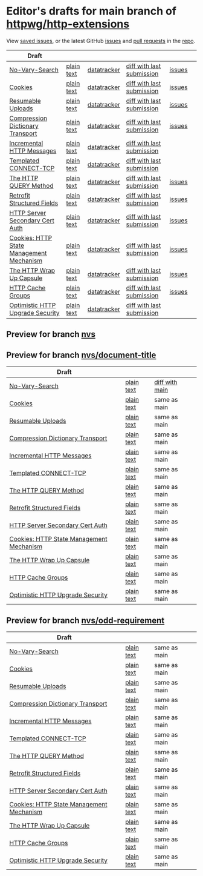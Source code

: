# Editor's drafts for main branch of [httpwg/http-extensions](https://github.com/httpwg/http-extensions)

View [saved issues](issues.html), or the latest GitHub [issues](https://github.com/httpwg/http-extensions/issues) and [pull requests](https://github.com/httpwg/http-extensions/pulls) in the [repo](https://github.com/httpwg/http-extensions).

| Draft |     |     |     |     |     |
| ----- | --- | --- | --- | --- | --- |
| [No-Vary-Search](./draft-ietf-httpbis-no-vary-search.html "The No-Vary-Search HTTP Response Header Field (HTML)") | [plain text](./draft-ietf-httpbis-no-vary-search.txt "The No-Vary-Search HTTP Response Header Field (Text)") | [datatracker](https://datatracker.ietf.org/doc/draft-ietf-httpbis-no-vary-search "Datatracker for draft-ietf-httpbis-no-vary-search") | [diff with last submission](https://author-tools.ietf.org/api/iddiff?doc_1=draft-ietf-httpbis-no-vary-search&url_2=https://httpwg.github.io/http-extensions/draft-ietf-httpbis-no-vary-search.txt) | [issues](https://github.com/httpwg/http-extensions/labels/no-vary-search) |
| [Cookies](./draft-ietf-httpbis-layered-cookies.html "Cookies: HTTP State Management Mechanism (HTML)") | [plain text](./draft-ietf-httpbis-layered-cookies.txt "Cookies: HTTP State Management Mechanism (Text)") | [datatracker](https://datatracker.ietf.org/doc/draft-ietf-httpbis-layered-cookies "Datatracker for draft-ietf-httpbis-layered-cookies") | [diff with last submission](https://author-tools.ietf.org/api/iddiff?doc_1=draft-ietf-httpbis-layered-cookies&url_2=https://httpwg.github.io/http-extensions/draft-ietf-httpbis-layered-cookies.txt) | [issues](https://github.com/httpwg/http-extensions/labels/cookies) |
| [Resumable Uploads](./draft-ietf-httpbis-resumable-upload.html "Resumable Uploads for HTTP (HTML)") | [plain text](./draft-ietf-httpbis-resumable-upload.txt "Resumable Uploads for HTTP (Text)") | [datatracker](https://datatracker.ietf.org/doc/draft-ietf-httpbis-resumable-upload "Datatracker for draft-ietf-httpbis-resumable-upload") | [diff with last submission](https://author-tools.ietf.org/api/iddiff?doc_1=draft-ietf-httpbis-resumable-upload&url_2=https://httpwg.github.io/http-extensions/draft-ietf-httpbis-resumable-upload.txt) | [issues](https://github.com/httpwg/http-extensions/labels/resumable-upload) |
| [Compression Dictionary Transport](./draft-ietf-httpbis-compression-dictionary.html "Compression Dictionary Transport (HTML)") | [plain text](./draft-ietf-httpbis-compression-dictionary.txt "Compression Dictionary Transport (Text)") | [datatracker](https://datatracker.ietf.org/doc/draft-ietf-httpbis-compression-dictionary "Datatracker for draft-ietf-httpbis-compression-dictionary") | [diff with last submission](https://author-tools.ietf.org/api/iddiff?doc_1=draft-ietf-httpbis-compression-dictionary&url_2=https://httpwg.github.io/http-extensions/draft-ietf-httpbis-compression-dictionary.txt) | [issues](https://github.com/httpwg/http-extensions/labels/compression-dictionary) |
| [Incremental HTTP Messages](./draft-ietf-httpbis-incremental.html "Incremental HTTP Messages (HTML)") | [plain text](./draft-ietf-httpbis-incremental.txt "Incremental HTTP Messages (Text)") | [datatracker](https://datatracker.ietf.org/doc/draft-ietf-httpbis-incremental "Datatracker for draft-ietf-httpbis-incremental") | [diff with last submission](https://author-tools.ietf.org/api/iddiff?doc_1=draft-ietf-httpbis-incremental&url_2=https://httpwg.github.io/http-extensions/draft-ietf-httpbis-incremental.txt) |  |
| [Templated CONNECT-TCP](./draft-ietf-httpbis-connect-tcp.html "Template-Driven HTTP CONNECT Proxying for TCP (HTML)") | [plain text](./draft-ietf-httpbis-connect-tcp.txt "Template-Driven HTTP CONNECT Proxying for TCP (Text)") | [datatracker](https://datatracker.ietf.org/doc/draft-ietf-httpbis-connect-tcp "Datatracker for draft-ietf-httpbis-connect-tcp") | [diff with last submission](https://author-tools.ietf.org/api/iddiff?doc_1=draft-ietf-httpbis-connect-tcp&url_2=https://httpwg.github.io/http-extensions/draft-ietf-httpbis-connect-tcp.txt) |  |
| [The HTTP QUERY Method](./draft-ietf-httpbis-safe-method-w-body.html "The HTTP QUERY Method (HTML)") | [plain text](./draft-ietf-httpbis-safe-method-w-body.txt "The HTTP QUERY Method (Text)") | [datatracker](https://datatracker.ietf.org/doc/draft-ietf-httpbis-safe-method-w-body "Datatracker for draft-ietf-httpbis-safe-method-w-body") | [diff with last submission](https://author-tools.ietf.org/api/iddiff?doc_1=draft-ietf-httpbis-safe-method-w-body&url_2=https://httpwg.github.io/http-extensions/draft-ietf-httpbis-safe-method-w-body.txt) | [issues](https://github.com/httpwg/http-extensions/labels/query-method) |
| [Retrofit Structured Fields](./draft-ietf-httpbis-retrofit.html "Retrofit Structured Fields for HTTP (HTML)") | [plain text](./draft-ietf-httpbis-retrofit.txt "Retrofit Structured Fields for HTTP (Text)") | [datatracker](https://datatracker.ietf.org/doc/draft-ietf-httpbis-retrofit "Datatracker for draft-ietf-httpbis-retrofit") | [diff with last submission](https://author-tools.ietf.org/api/iddiff?doc_1=draft-ietf-httpbis-retrofit&url_2=https://httpwg.github.io/http-extensions/draft-ietf-httpbis-retrofit.txt) | [issues](https://github.com/httpwg/http-extensions/labels/retrofit) |
| [HTTP Server Secondary Cert Auth](./draft-ietf-httpbis-secondary-server-certs.html "Secondary Certificate Authentication of HTTP Servers (HTML)") | [plain text](./draft-ietf-httpbis-secondary-server-certs.txt "Secondary Certificate Authentication of HTTP Servers (Text)") | [datatracker](https://datatracker.ietf.org/doc/draft-ietf-httpbis-secondary-server-certs "Datatracker for draft-ietf-httpbis-secondary-server-certs") | [diff with last submission](https://author-tools.ietf.org/api/iddiff?doc_1=draft-ietf-httpbis-secondary-server-certs&url_2=https://httpwg.github.io/http-extensions/draft-ietf-httpbis-secondary-server-certs.txt) | [issues](https://github.com/httpwg/http-extensions/labels/secondary-server-certs) |
| [Cookies: HTTP State Management Mechanism](./draft-ietf-httpbis-rfc6265bis.html "Cookies: HTTP State Management Mechanism (HTML)") | [plain text](./draft-ietf-httpbis-rfc6265bis.txt "Cookies: HTTP State Management Mechanism (Text)") | [datatracker](https://datatracker.ietf.org/doc/draft-ietf-httpbis-rfc6265bis "Datatracker for draft-ietf-httpbis-rfc6265bis") | [diff with last submission](https://author-tools.ietf.org/api/iddiff?doc_1=draft-ietf-httpbis-rfc6265bis&url_2=https://httpwg.github.io/http-extensions/draft-ietf-httpbis-rfc6265bis.txt) | [issues](https://github.com/httpwg/http-extensions/labels/6265bis) |
| [The HTTP Wrap Up Capsule](./draft-ietf-httpbis-wrap-up.html "The HTTP Wrap Up Capsule (HTML)") | [plain text](./draft-ietf-httpbis-wrap-up.txt "The HTTP Wrap Up Capsule (Text)") | [datatracker](https://datatracker.ietf.org/doc/draft-ietf-httpbis-wrap-up "Datatracker for draft-ietf-httpbis-wrap-up") | [diff with last submission](https://author-tools.ietf.org/api/iddiff?doc_1=draft-ietf-httpbis-wrap-up&url_2=https://httpwg.github.io/http-extensions/draft-ietf-httpbis-wrap-up.txt) | [issues](https://github.com/httpwg/http-extensions/labels/wrap-up) |
| [HTTP Cache Groups](./draft-ietf-httpbis-cache-groups.html "HTTP Cache Groups (HTML)") | [plain text](./draft-ietf-httpbis-cache-groups.txt "HTTP Cache Groups (Text)") | [datatracker](https://datatracker.ietf.org/doc/draft-ietf-httpbis-cache-groups "Datatracker for draft-ietf-httpbis-cache-groups") | [diff with last submission](https://author-tools.ietf.org/api/iddiff?doc_1=draft-ietf-httpbis-cache-groups&url_2=https://httpwg.github.io/http-extensions/draft-ietf-httpbis-cache-groups.txt) | [issues](https://github.com/httpwg/http-extensions/labels/cache-groups) |
| [Optimistic HTTP Upgrade Security](./draft-ietf-httpbis-optimistic-upgrade.html "Security Considerations for Optimistic Protocol Transitions in HTTP/1.1 (HTML)") | [plain text](./draft-ietf-httpbis-optimistic-upgrade.txt "Security Considerations for Optimistic Protocol Transitions in HTTP/1.1 (Text)") | [datatracker](https://datatracker.ietf.org/doc/draft-ietf-httpbis-optimistic-upgrade "Datatracker for draft-ietf-httpbis-optimistic-upgrade") | [diff with last submission](https://author-tools.ietf.org/api/iddiff?doc_1=draft-ietf-httpbis-optimistic-upgrade&url_2=https://httpwg.github.io/http-extensions/draft-ietf-httpbis-optimistic-upgrade.txt) |  |

## Preview for branch [nvs](nvs)

## Preview for branch [nvs/document-title](nvs/document-title)

| Draft |     |     |     |
| ----- | --- | --- | --- |
| [No-Vary-Search](nvs/document-title/draft-ietf-httpbis-no-vary-search.html "The No-Vary-Search HTTP Response Header Field (HTML)") | [plain text](nvs/document-title/draft-ietf-httpbis-no-vary-search.txt "The No-Vary-Search HTTP Response Header Field (Text)") | [diff with main](https://author-tools.ietf.org/api/iddiff?url_1=https://httpwg.github.io/http-extensions/draft-ietf-httpbis-no-vary-search.txt&url_2=https://httpwg.github.io/http-extensions/nvs/document-title/draft-ietf-httpbis-no-vary-search.txt) |
| [Cookies](nvs/document-title/draft-ietf-httpbis-layered-cookies.html "Cookies: HTTP State Management Mechanism (HTML)") | [plain text](nvs/document-title/draft-ietf-httpbis-layered-cookies.txt "Cookies: HTTP State Management Mechanism (Text)") | same as main |
| [Resumable Uploads](nvs/document-title/draft-ietf-httpbis-resumable-upload.html "Resumable Uploads for HTTP (HTML)") | [plain text](nvs/document-title/draft-ietf-httpbis-resumable-upload.txt "Resumable Uploads for HTTP (Text)") | same as main |
| [Compression Dictionary Transport](nvs/document-title/draft-ietf-httpbis-compression-dictionary.html "Compression Dictionary Transport (HTML)") | [plain text](nvs/document-title/draft-ietf-httpbis-compression-dictionary.txt "Compression Dictionary Transport (Text)") | same as main |
| [Incremental HTTP Messages](nvs/document-title/draft-ietf-httpbis-incremental.html "Incremental HTTP Messages (HTML)") | [plain text](nvs/document-title/draft-ietf-httpbis-incremental.txt "Incremental HTTP Messages (Text)") | same as main |
| [Templated CONNECT-TCP](nvs/document-title/draft-ietf-httpbis-connect-tcp.html "Template-Driven HTTP CONNECT Proxying for TCP (HTML)") | [plain text](nvs/document-title/draft-ietf-httpbis-connect-tcp.txt "Template-Driven HTTP CONNECT Proxying for TCP (Text)") | same as main |
| [The HTTP QUERY Method](nvs/document-title/draft-ietf-httpbis-safe-method-w-body.html "The HTTP QUERY Method (HTML)") | [plain text](nvs/document-title/draft-ietf-httpbis-safe-method-w-body.txt "The HTTP QUERY Method (Text)") | same as main |
| [Retrofit Structured Fields](nvs/document-title/draft-ietf-httpbis-retrofit.html "Retrofit Structured Fields for HTTP (HTML)") | [plain text](nvs/document-title/draft-ietf-httpbis-retrofit.txt "Retrofit Structured Fields for HTTP (Text)") | same as main |
| [HTTP Server Secondary Cert Auth](nvs/document-title/draft-ietf-httpbis-secondary-server-certs.html "Secondary Certificate Authentication of HTTP Servers (HTML)") | [plain text](nvs/document-title/draft-ietf-httpbis-secondary-server-certs.txt "Secondary Certificate Authentication of HTTP Servers (Text)") | same as main |
| [Cookies: HTTP State Management Mechanism](nvs/document-title/draft-ietf-httpbis-rfc6265bis.html "Cookies: HTTP State Management Mechanism (HTML)") | [plain text](nvs/document-title/draft-ietf-httpbis-rfc6265bis.txt "Cookies: HTTP State Management Mechanism (Text)") | same as main |
| [The HTTP Wrap Up Capsule](nvs/document-title/draft-ietf-httpbis-wrap-up.html "The HTTP Wrap Up Capsule (HTML)") | [plain text](nvs/document-title/draft-ietf-httpbis-wrap-up.txt "The HTTP Wrap Up Capsule (Text)") | same as main |
| [HTTP Cache Groups](nvs/document-title/draft-ietf-httpbis-cache-groups.html "HTTP Cache Groups (HTML)") | [plain text](nvs/document-title/draft-ietf-httpbis-cache-groups.txt "HTTP Cache Groups (Text)") | same as main |
| [Optimistic HTTP Upgrade Security](nvs/document-title/draft-ietf-httpbis-optimistic-upgrade.html "Security Considerations for Optimistic Protocol Transitions in HTTP/1.1 (HTML)") | [plain text](nvs/document-title/draft-ietf-httpbis-optimistic-upgrade.txt "Security Considerations for Optimistic Protocol Transitions in HTTP/1.1 (Text)") | same as main |

## Preview for branch [nvs/odd-requirement](nvs/odd-requirement)

| Draft |     |     |     |
| ----- | --- | --- | --- |
| [No-Vary-Search](nvs/odd-requirement/draft-ietf-httpbis-no-vary-search.html "The No-Vary-Search HTTP Response Header Field (HTML)") | [plain text](nvs/odd-requirement/draft-ietf-httpbis-no-vary-search.txt "The No-Vary-Search HTTP Response Header Field (Text)") | same as main |
| [Cookies](nvs/odd-requirement/draft-ietf-httpbis-layered-cookies.html "Cookies: HTTP State Management Mechanism (HTML)") | [plain text](nvs/odd-requirement/draft-ietf-httpbis-layered-cookies.txt "Cookies: HTTP State Management Mechanism (Text)") | same as main |
| [Resumable Uploads](nvs/odd-requirement/draft-ietf-httpbis-resumable-upload.html "Resumable Uploads for HTTP (HTML)") | [plain text](nvs/odd-requirement/draft-ietf-httpbis-resumable-upload.txt "Resumable Uploads for HTTP (Text)") | same as main |
| [Compression Dictionary Transport](nvs/odd-requirement/draft-ietf-httpbis-compression-dictionary.html "Compression Dictionary Transport (HTML)") | [plain text](nvs/odd-requirement/draft-ietf-httpbis-compression-dictionary.txt "Compression Dictionary Transport (Text)") | same as main |
| [Incremental HTTP Messages](nvs/odd-requirement/draft-ietf-httpbis-incremental.html "Incremental HTTP Messages (HTML)") | [plain text](nvs/odd-requirement/draft-ietf-httpbis-incremental.txt "Incremental HTTP Messages (Text)") | same as main |
| [Templated CONNECT-TCP](nvs/odd-requirement/draft-ietf-httpbis-connect-tcp.html "Template-Driven HTTP CONNECT Proxying for TCP (HTML)") | [plain text](nvs/odd-requirement/draft-ietf-httpbis-connect-tcp.txt "Template-Driven HTTP CONNECT Proxying for TCP (Text)") | same as main |
| [The HTTP QUERY Method](nvs/odd-requirement/draft-ietf-httpbis-safe-method-w-body.html "The HTTP QUERY Method (HTML)") | [plain text](nvs/odd-requirement/draft-ietf-httpbis-safe-method-w-body.txt "The HTTP QUERY Method (Text)") | same as main |
| [Retrofit Structured Fields](nvs/odd-requirement/draft-ietf-httpbis-retrofit.html "Retrofit Structured Fields for HTTP (HTML)") | [plain text](nvs/odd-requirement/draft-ietf-httpbis-retrofit.txt "Retrofit Structured Fields for HTTP (Text)") | same as main |
| [HTTP Server Secondary Cert Auth](nvs/odd-requirement/draft-ietf-httpbis-secondary-server-certs.html "Secondary Certificate Authentication of HTTP Servers (HTML)") | [plain text](nvs/odd-requirement/draft-ietf-httpbis-secondary-server-certs.txt "Secondary Certificate Authentication of HTTP Servers (Text)") | same as main |
| [Cookies: HTTP State Management Mechanism](nvs/odd-requirement/draft-ietf-httpbis-rfc6265bis.html "Cookies: HTTP State Management Mechanism (HTML)") | [plain text](nvs/odd-requirement/draft-ietf-httpbis-rfc6265bis.txt "Cookies: HTTP State Management Mechanism (Text)") | same as main |
| [The HTTP Wrap Up Capsule](nvs/odd-requirement/draft-ietf-httpbis-wrap-up.html "The HTTP Wrap Up Capsule (HTML)") | [plain text](nvs/odd-requirement/draft-ietf-httpbis-wrap-up.txt "The HTTP Wrap Up Capsule (Text)") | same as main |
| [HTTP Cache Groups](nvs/odd-requirement/draft-ietf-httpbis-cache-groups.html "HTTP Cache Groups (HTML)") | [plain text](nvs/odd-requirement/draft-ietf-httpbis-cache-groups.txt "HTTP Cache Groups (Text)") | same as main |
| [Optimistic HTTP Upgrade Security](nvs/odd-requirement/draft-ietf-httpbis-optimistic-upgrade.html "Security Considerations for Optimistic Protocol Transitions in HTTP/1.1 (HTML)") | [plain text](nvs/odd-requirement/draft-ietf-httpbis-optimistic-upgrade.txt "Security Considerations for Optimistic Protocol Transitions in HTTP/1.1 (Text)") | same as main |

